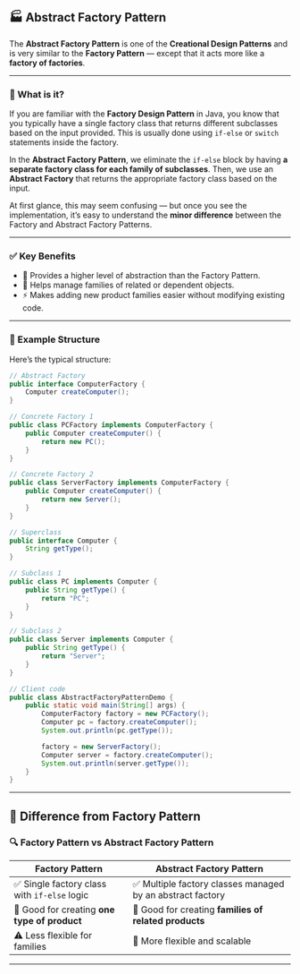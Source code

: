 ## 🏭 Abstract Factory Pattern

The **Abstract Factory Pattern** is one of the **Creational Design Patterns** and is very similar to the **Factory Pattern** — except that it acts more like a **factory of factories**.

---

### 📌 What is it?

If you are familiar with the **Factory Design Pattern** in Java, you know that you typically have a single factory class that returns different subclasses based on the input provided. This is usually done using `if-else` or `switch` statements inside the factory.

In the **Abstract Factory Pattern**, we eliminate the `if-else` block by having **a separate factory class for each family of subclasses**. Then, we use an **Abstract Factory** that returns the appropriate factory class based on the input.

At first glance, this may seem confusing — but once you see the implementation, it’s easy to understand the **minor difference** between the Factory and Abstract Factory Patterns.

---

### ✅ Key Benefits

- 🚀 Provides a higher level of abstraction than the Factory Pattern.
- 🔧 Helps manage families of related or dependent objects.
- ⚡ Makes adding new product families easier without modifying existing code.

---

### 📖 Example Structure

Here’s the typical structure:

```java
// Abstract Factory
public interface ComputerFactory {
    Computer createComputer();
}

// Concrete Factory 1
public class PCFactory implements ComputerFactory {
    public Computer createComputer() {
        return new PC();
    }
}

// Concrete Factory 2
public class ServerFactory implements ComputerFactory {
    public Computer createComputer() {
        return new Server();
    }
}

// Superclass
public interface Computer {
    String getType();
}

// Subclass 1
public class PC implements Computer {
    public String getType() {
        return "PC";
    }
}

// Subclass 2
public class Server implements Computer {
    public String getType() {
        return "Server";
    }
}

// Client code
public class AbstractFactoryPatternDemo {
    public static void main(String[] args) {
        ComputerFactory factory = new PCFactory();
        Computer pc = factory.createComputer();
        System.out.println(pc.getType());

        factory = new ServerFactory();
        Computer server = factory.createComputer();
        System.out.println(server.getType());
    }
}
```

--- 

🔑 Difference from Factory Pattern
---

### 🔍 Factory Pattern vs Abstract Factory Pattern

| Factory Pattern | Abstract Factory Pattern |
|-----------------|--------------------------|
| ✅ Single factory class with `if-else` logic | ✅ Multiple factory classes managed by an abstract factory |
| 🎯 Good for creating **one type of product** | 🎯 Good for creating **families of related products** |
| ⚠️ Less flexible for families | 🚀 More flexible and scalable |

--- 
